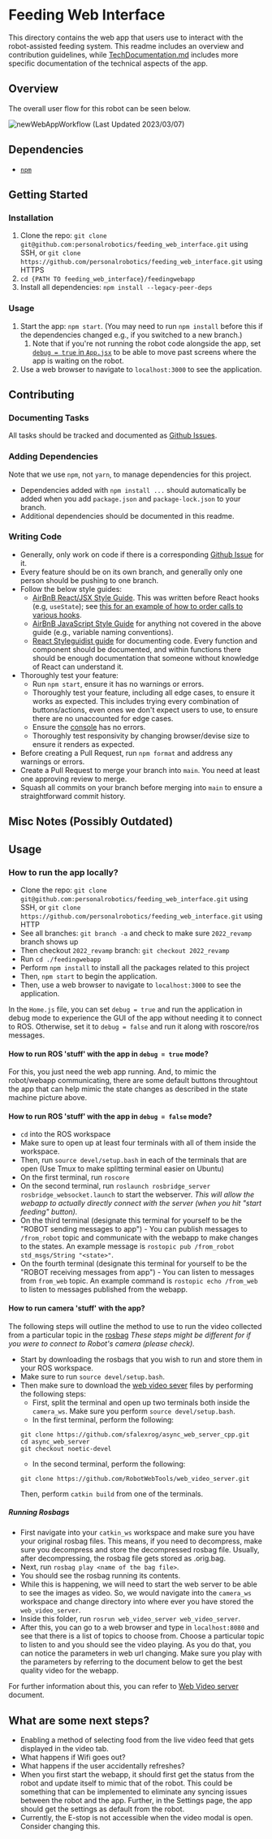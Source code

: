 # Feeding Web Interface

This directory contains the web app that users use to interact with the robot-assisted feeding system. This readme includes an overview and contribution guidelines, while [TechDocumentation.md](https://github.com/personalrobotics/feeding_web_interface/blob/2023PreDeployment/feedingwebapp/TechDocumentation.md) includes more specific documentation of the technical aspects of the app.

## Overview
The overall user flow for this robot can be seen below.

![newWebAppWorkflow](https://user-images.githubusercontent.com/26337328/223597500-5e520b7a-eb2b-45ad-b9e8-91fec1bdeba4.jpg)
(Last Updated 2023/03/07)
<!-- ![Web App State Machine](https://user-images.githubusercontent.com/8277986/191333326-c71a1765-475c-40f6-87da-a79b7c73e0ee.png) 
(Last Updated 2022/09/20) -->

## Dependencies
- [`npm`](https://docs.npmjs.com/downloading-and-installing-node-js-and-npm)
<!-- - [ROS](http://wiki.ros.org/noetic/Installation) -->

## Getting Started

### Installation
1. Clone the repo: `git clone git@github.com:personalrobotics/feeding_web_interface.git` using SSH, or `git clone https://github.com/personalrobotics/feeding_web_interface.git` using HTTPS
2. `cd {PATH TO feeding_web_interface}/feedingwebapp`
3. Install all dependencies: `npm install --legacy-peer-deps`

### Usage
1. Start the app: `npm start`. (You may need to run `npm install` before this if the dependencies changed e.g., if you switched to a new branch.)
    1. Note that if you're not running the robot code alongside the app, set [`debug = true` in `App.jsx`](https://github.com/personalrobotics/feeding_web_interface/blob/b8f5d970628bbaac43b8b9c7dbc4349ada2f32d7/feedingwebapp/src/App.jsx#L17) to be able to move past screens where the app is waiting on the robot.
2. Use a web browser to navigate to `localhost:3000` to see the application.

## Contributing

### Documenting Tasks

All tasks should be tracked and documented as [Github Issues](https://github.com/personalrobotics/feeding_web_interface/issues).

### Adding Dependencies
Note that we use `npm`, not `yarn`, to manage dependencies for this project.
- Dependencies added with `npm install ...` should automatically be added when you add `package.json` and `package-lock.json` to your branch.
- Additional dependencies should be documented in this readme.

### Writing Code
- Generally, only work on code if there is a corresponding [Github Issue](https://github.com/personalrobotics/feeding_web_interface/issues) for it.
- Every feature should be on its own branch, and generally only one person should be pushing to one branch.
- Follow the below style guides:
  - [AirBnB React/JSX Style Guide](https://airbnb.io/javascript/react/). This was written before React hooks (e.g, `useState`); see [this for an example of how to order calls to various hooks](https://dev.to/abrahamlawson/react-style-guide-24pp#comment-1f4fd).
  - [AirBnB JavaScript Style Guide](https://airbnb.io/javascript/) for anything not covered in the above guide (e.g., variable naming conventions).
  - [React Styleguidist guide](https://react-styleguidist.js.org/docs/documenting/) for documenting code. Every function and component should be documented, and within functions there should be enough documentation that someone without knowledge of React can understand it.
- Thoroughly test your feature:
  - Run `npm start`, ensure it has no warnings or errors.
  - Thoroughly test your feature, including all edge cases, to ensure it works as expected. This includes trying every combination of buttons/actions, even ones we don't expect users to use, to ensure there are no unaccounted for edge cases.
  - Ensure the [console](https://developer.chrome.com/docs/devtools/console/) has no errors.
  - Thoroughly test responsivity by changing browser/devise size to ensure it renders as expected.
- Before creating a Pull Request, run `npm format` and address any warnings or errors.
- Create a Pull Request to merge your branch into `main`. You need at least one approving review to merge.
- Squash all commits on your branch before merging into `main` to ensure a straightforward commit history.

## Misc Notes (Possibly Outdated)

## Usage
### How to run the app locally?
- Clone the repo: `git clone git@github.com:personalrobotics/feeding_web_interface.git` using SSH, or `git clone https://github.com/personalrobotics/feeding_web_interface.git` using HTTP
- See all branches: `git branch -a` and check to make sure `2022_revamp` branch shows up
- Then checkout `2022_revamp` branch: `git checkout 2022_revamp`
- Run `cd ./feedingwebapp`
- Perform `npm install` to install all the packages related to this project
- Then, `npm start` to begin the application.
- Then, use a web browser to navigate to `localhost:3000` to see the application.

In the `Home.js` file, you can set `debug = true` and run the application in debug mode to experience the GUI of the app without needing it to connect to ROS. Otherwise, set it to `debug = false` and run it along with roscore/ros messages.

#### How to run ROS 'stuff' with the app in `debug = true` mode?
For this, you just need the web app running. And, to mimic the robot/webapp communicating, there are some default buttons throughtout the app that can help mimic the state changes as described in the state machine picture above.

#### How to run ROS 'stuff' with the app in `debug = false` mode?
- `cd` into the ROS workspace
- Make sure to open up at least four terminals with all of them inside the workspace.
- Then, run `source devel/setup.bash` in each of the terminals that are open (Use Tmux to make splitting terminal easier on Ubuntu)
- On the first terminal, run `roscore`
- On the second terminal, run `roslaunch rosbridge_server rosbridge_websocket.launch` to start the webserver. _This will allow the webapp to actually directly connect with the server (when you hit "start feeding" button)._
- On the third terminal (designate this terminal for yourself to be the "ROBOT sending messages to app") - You can publish messages to `/from_robot` topic and communicate with the webapp to make changes to the states. An example message is `rostopic pub /from_robot std_msgs/String "<state>"`.
- On the fourth terminal (designate this terminal for yourself to be the "ROBOT receiving messages from app") - You can listen to messages from `from_web` topic. An example command is `rostopic echo /from_web` to listen to messages published from the webapp.

#### How to run camera 'stuff' with the app?
The following steps will outline the method to use to run the video collected from a particular topic in the [rosbag](http://wiki.ros.org/rosbag) _These steps might be different for if you were to connect to Robot's camera (please check)._
- Start by downloading the rosbags that you wish to run and store them in your ROS workspace.
- Make sure to run `source devel/setup.bash`.
- Then make sure to download the [web video sever](http://wiki.ros.org/web_video_server) files by performing the following steps:
  - First, split the terminal and open up two terminals both inside the `camera_ws`. Make sure you perform `source devel/setup.bash`.
  - In the first terminal, perform the following:  
  ```
  git clone https://github.com/sfalexrog/async_web_server_cpp.git
  cd async_web_server
  git checkout noetic-devel
  ```
  - In the second terminal, perform the following:
  ```
  git clone https://github.com/RobotWebTools/web_video_server.git
  ```
  Then, perform `catkin build` from one of the terminals.

##### Running Rosbags
- First navigate into your `catkin_ws` workspace and make sure you have your original rosbag files. This means, if you need to decompress, make sure you decompress and store the decompressed rosbag file. Usually, after decompressing, the rosbag file gets stored as <something>.orig.bag.
- Next, run `rosbag play <name of the bag file>`.
- You should see the rosbag running its contents.
- While this is happening, we will need to start the web server to be able to see the images as video. So, we would navigate into the `camera_ws` workspace and change directory into where ever you have stored the `web_video_server`.
- Inside this folder, run `rosrun web_video_server web_video_server`.
- After this, you can go to a web browser and type in `localhost:8080` and see that there is a list of topics to choose from. Choose a particular topic to listen to and you should see the video playing. As you do that, you can notice the parameters in web url changing. Make sure you play with the parameters by referring to the document below to get the best quality video for the webapp.

For further information about this, you can refer to [Web Video server](http://wiki.ros.org/web_video_server) document.

## What are some next steps?
- Enabling a method of selecting food from the live video feed that gets displayed in the video tab.
- What happens if Wifi goes out?
- What happens if the user accidentally refreshes?
- When you first start the webapp, it should first get the status from the robot and update itself to mimic that of the robot. This could be something that can be implemented to eliminate any syncing issues between the robot and the app. Further, in the Settings page, the app should get the settings as default from the robot.
- Currently, the E-stop is not accessible when the video modal is open. Consider changing this.

